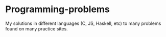 # Programming-problems
My solutions in different languages (C, JS, Haskell, etc) to many problems found on many practice sites.
